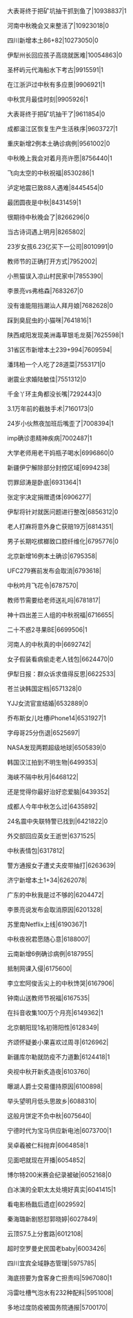 大表哥终于把矿坑抽干抓到鱼了|10938837|1

河南中秋晚会又来整活了|10923018|0

四川新增本土86+82|10273050|0

伊犁州长回应孩子高烧就医难|10054863|0

圣杯屿元代海船水下考古|9915591|1

在江浙沪过中秋有多应景|9906921|1

中秋赏月最佳时刻|9905926|1

大表哥终于把矿坑抽干了|9611854|0

成都温江区恢复生产生活秩序|9603727|1

重庆新增2例本土确诊病例|9561002|0

中秋晚上我会对着月亮许愿|8756440|1

飞向太空的中秋祝福|8530286|1

泸定地震已致88人遇难|8445454|0

最团圆夜是中秋|8431459|1

很期待中秋晚会了|8266296|0

当古诗词遇上明月|8265802|

23岁女孩6.23亿买下一公司|8010991|0

教师节的正确打开方式|7952002|

小熊猫误入凉山村民家中|7855390|

李景亮vs弗格森|7683267|0

没有谁能阻挡潮汕人拜月娘|7682628|0

踩到臭屁虫的小猫咪|7641816|1

陕西咸阳发现美洲毒草银毛龙葵|7625598|1

31省区市新增本土239+994|7609594|

潘玮柏一个人吃了28道菜|7553171|0

谢震业求婚陆敏佳|7551312|0

千金丫环主角都没长嘴|7292443|0

3.1万年前的截肢手术|7160173|0

24岁小伙熬夜加班后嘴歪了|7008394|1

imp确诊患精神疾病|7002487|1

大学老师用老干妈瓶子喝水|6996860|0

新疆伊宁解除部分封控区域|6994238|

罚罪邱涛是卧底|6931364|1

张定宇决定捐赠遗体|6906277|

伊犁将针对就医问题进行整改|6856312|0

老人打麻将意外身亡获赔19万|6814351|

男子长期吃槟榔致口腔纤维化|6795776|0

北京新增16例本土确诊|6795358|

UFC279赛前发布会取消|6793618|

中秋吟月飞花令|6787570|

教师节需要给老师送礼吗|6781817|

神十四出差三人组的中秋祝福|6716655|

二十不惑2寻果BE|6699506|1

河南人的中秋真的中|6692742|

女子假装看病偷走老人钱包|6624470|0

伊犁日报：群众诉求值得反思|6622533|

苍兰诀韩国定档|6571328|0

YJJ女流官宣结婚|6532889|0

乔布斯女儿吐槽iPhone14|6531927|1

字母哥25分伤退|6525697|

NASA发现两颗超级地球|6505839|0

韩国汉江拍到不明生物|6499353|

海峡不隔中秋月|6468122|

还是觉得你最好治好恋爱脑|6439352|

成都人今年中秋怎么过|6435892|

24名震中失联特警已找到|6421822|0

外交部回应英女王逝世|6371525|

中秋表情包|6317812|

警方通报女子遭丈夫皮带抽打|6263639|

济宁新增本土1+34|6262078|

广东的中秋我是过不够的|6204472|

李景亮说发布会取消原因|6201328|

苏里南Netflix上线|6190367|1

中秋夜祝君愿随心意|6188007|

云南新增6例确诊病例|6187955|

抵制网课入侵|6175600|

李立宏阿俊舌尖上的中秋馋哭|6167906|

钟南山送教师节祝福|6167535|

在抖音收集100万个月亮|6149362|1

北京朝阳现1名初筛阳性|6128349|

齐颂怀疑姜小果喜欢过周寻|6126962|

新疆库尔勒就防疫不力道歉|6124418|1

央视中秋开新炙造夜|6103760|

曝湖人爵士交易僵持原因|6100898|

举头望明月低头思故乡|6088310|

这般月饼定不负中秋|6075640|

宁德时代为宝马供应新电池|6073700|1

吴卓羲被仁科抛弃|6064858|1

见面吧就现在开播|6054852|

博尔特200米赛会纪录被破|6052168|0

白冰演的全职太太处境好真实|6041415|1

看电影杨戬后遗症|6029592|

秦海璐新剧怒怼郭晓婷|6027849|

云顶S7.5上分套路|6012108|

超时空罗曼史民国老baby|6003426|

四川宜宾全域静态管理|5975785|

海底捞要为食客身亡担责吗|5967080|1

冯雷吐槽气泡水有232种配料|5951008|

多地过度防疫被国务院通报|5700170|

